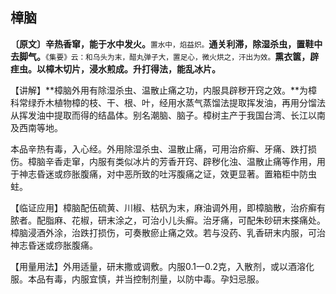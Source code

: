 ## 樟脑

**〔原文〕辛热香窜，能于水中发火。**<small>置水中，焰益炽。</small>**通关利滞，除湿杀虫，置鞋中去脚气。**<small>《集要》云：和乌头为末，醋丸弹子大，置足心，微火烘之，汗出为效。</small>**熏衣箧，辟疰虫。以樟木切片，浸水煎成。升打得法，能乱冰片。**

【讲解】**樟脑外用有除湿杀虫、温散止痛之功，内服具辟秽开窍之效。**为樟科常绿乔木植物樟的枝、干、根、叶，经用水蒸气蒸馏法提取挥发油，再用分馏法从挥发油中提取而得的结晶体。别名潮脑、脑子。樟树主产于我国台湾、长江以南及西南等地。

本品辛热有毒，入心经。外用除湿杀虫、温散止痛，可用治疥癣、牙痛、跌打损伤。樟脑辛香走窜，内服有类似冰片的芳香开窍、辟秽化浊、温散止痛等作用，用于神志昏迷或痧胀腹痛，对中恶所致的吐泻腹痛之证，效更显著。置箱柜中防虫蛀。

【临证应用】樟脑配伍硫黄、川椒、枯矾为末，麻油调外用，即樟脑散，治疥癣有脓者。配脂麻、花椒，研末涂之，可治小儿头癣。治牙痛，可配朱砂研末搽痛处。樟脑浸酒外涂，治跌打损伤，可奏散瘀止痛之效。若与没药、乳香研末内服，可治神志昏迷或痧胀腹痛。

【用量用法】外用适量，研末撒或调敷。内服0.1一0.2克，入散剂，或以酒溶化服。本品有毒，内服宜慎，并当控制剂量，以防中毒。孕妇忌服。
